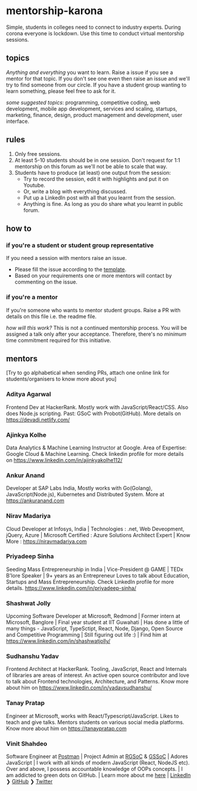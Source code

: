 # mentorship-karona
Simple, students in colleges need to connect to industry experts. During corona everyone is lockdown. Use this time to conduct virtual mentorship sessions. 

## topics

_Anything and everything_ you want to learn. Raise a issue if you see a mentor for that topic. If you don't see one even then raise an issue and we'll try to find someone from our circle. If you have a student group wanting to learn something, please feel free to ask for it.

*some suggested topics*: programming, competitive coding, web development, mobile app development, services and scaling, startups, marketing, finance, design, product management and development, user interface. 


## rules
1. Only free sessions. 
2. At least 5-10 students should be in one session. Don't request for 1:1 mentorship on this forum as we'll not be able to scale that way.
3. Students have to produce (at least) one output from the session: 
	* Try to record the session, edit it with highlights and put it on Youtube. 
	* Or, write a blog with everything discussed.
	* Put up a LinkedIn post with all that you learnt from the session.
	* Anything is fine. As long as you do share what you learnt in public forum.

## how to

### if you're a student or student group representative
If you need a session with mentors raise an issue.
- Please fill the issue according to the [template](https://github.com/tanaypratap/mentorship-karona/blob/master/.github/ISSUE_TEMPLATE/mentorship-session-request.md). 
- Based on your requirements one or more mentors will contact by commenting on the issue.

### if you're a mentor
If you're someone who wants to mentor student groups. 
Raise a PR with details on this file i.e. the readme file. 

*how will this work?*
This is not a continued mentorship process. You will be assigned a talk only after your acceptance. Therefore, there's no _minimum_ time commitment required for this initiative. 

## mentors
[Try to go alphabetical when sending PRs, attach one online link for students/organisers to know more about you]

### Aditya Agarwal
Frontend Dev at HackerRank. Mostly work with JavaScript/React/CSS. Also does Node.js scripting. Past: GSoC with Probot(GitHub). More details on https://devadi.netlify.com/

### Ajinkya Kolhe
Data Analytics & Machine Learning Instructor at Google. Area of Expertise: Google Cloud & Machine Learning. Check linkedin profile for more details on https://www.linkedin.com/in/ajinkyakolhe112/

### Ankur Anand
Developer at SAP Labs India, Mostly works with Go(Golang), JavaScript(Node.js), Kubernetes and Distributed System.
More at https://ankuranand.com 

### Nirav Madariya
Cloud Developer at Infosys, India | Technologies : .net, Web Deveopment, jQuery, Azure | Microsoft Certified : Azure Solutions Architect Expert | Know More : https://niravmadariya.com

### Priyadeep Sinha
Seeding Mass Entrepreneurship in India | Vice-President @ GAME | TEDx B'lore Speaker | 9+ years as an Entrepreneur
Loves to talk about Education, Startups and Mass Entrepreneurship. Check LinkedIn profile for more details.
https://www.linkedin.com/in/priyadeep-sinha/

### Shashwat Jolly
Upcoming Software Developer at Microsoft, Redmond | Former intern at Microsoft, Banglore | Final year student at IIT Guwahati | Has done a little of many things - JavaScript, TypeSctipt, React, Node, Django, Open Source and Competitive Programming | Still figuring out life :) | Find him at https://www.linkedin.com/in/shashwatjolly/

### Sudhanshu Yadav
Frontend Architect at HackerRank. Tooling, JavaScript, React and Internals of libraries are areas of interest. An active open source contributor and love to talk about Frontend technologies, Architecture, and Patterns. 
Know more about him on https://www.linkedin.com/in/yadavsudhanshu/

### Tanay Pratap
Engineer at Microsoft, works with React/Typescript/JavaScript. Likes to teach and give talks. Mentors students on various social media platforms. 
Know more about him on https://tanaypratap.com

### Vinit Shahdeo
Software Engineer at [Postman](https://medium.com/@vinitshahdeo/software-engineering-internship-experience-at-postman-182df16ef33f) | Project Admin at [RGSoC](http://railsgirlssummerofcode.org/) & [GSSoC](https://www.gssoc.tech/) | Adores JavaScript | I work with all kinds of modern JavaScript (React, NodeJS etc). Over and above, I possess accountable knowledge of OOPs concepts. |  I am addicted to green dots on GitHub. | Learn more about me [here](https://fayz.in/stories/s/1522/0/?ckt_id=ZGL1ZGVk&title=story_of_vinit_shahdeo) | [LinkedIn](https://www.linkedin.com/in/vinitshahdeo/) ❯ [GitHub](https://github.com/vinitshahdeo) ❯ [Twitter](https://twitter.com/Vinit_Shahdeo)

